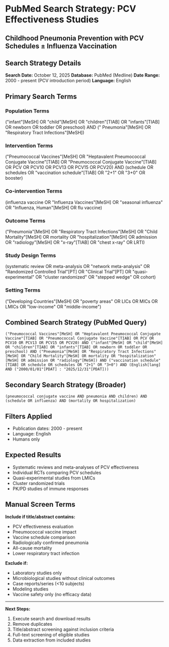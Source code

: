 # PubMed Search Strategy: PCV Effectiveness Studies
## Childhood Pneumonia Prevention with PCV Schedules ± Influenza Vaccination

## Search Strategy Details
**Search Date:** October 12, 2025
**Database:** PubMed (Medline)
**Date Range:** 2000 - present (PCV introduction period)
**Language:** English

## Primary Search Terms
### Population Terms
("infant"[MeSH] OR "child"[MeSH] OR "children"[TIAB] OR "infants"[TIAB] OR newborn OR toddler OR preschool) AND (" Pneumonia"[MeSH] OR "Respiratory Tract Infections"[MeSH])

### Intervention Terms
("Pneumococcal Vaccines"[MeSH] OR "Heptavalent Pneumococcal Conjugate Vaccine"[TIAB] OR "Pneumococcal Conjugate Vaccine"[TIAB] OR PCV OR PCV10 OR PCV13 OR PCV15 OR PCV20) AND (schedule OR schedules OR "vaccination schedule"[TIAB] OR "2+1" OR "3+0" OR booster)

### Co-intervention Terms
(influenza vaccine OR "Influenza Vaccines"[MeSH] OR "seasonal influenza" OR "Influenza, Human"[MeSH] OR flu vaccine)

### Outcome Terms
("Pneumonia"[MeSH] OR "Respiratory Tract Infections"[MeSH] OR "Child Mortality"[MeSH] OR mortality OR "hospitalization"[MeSH] OR admission OR "radiology"[MeSH] OR "x-ray"[TIAB] OR "chest x-ray" OR LRTI)

### Study Design Terms
(systematic review OR meta-analysis OR "network meta-analysis" OR "Randomized Controlled Trial"[PT] OR "Clinical Trial"[PT] OR "quasi-experimental" OR "cluster randomized" OR "stepped wedge" OR cohort)

### Setting Terms
("Developing Countries"[MeSH] OR "poverty areas" OR LICs OR MICs OR LMICs OR "low-income" OR "middle-income")

## Combined Search Strategy (PubMed Query)

```
("Pneumococcal Vaccines"[MeSH] OR "Heptavalent Pneumococcal Conjugate Vaccine"[TIAB] OR "Pneumococcal Conjugate Vaccine"[TIAB] OR PCV OR PCV10 OR PCV13 OR PCV15 OR PCV20) AND ("infant"[MeSH] OR "child"[MeSH] OR "children"[TIAB] OR "infants"[TIAB] OR newborn OR toddler OR preschool) AND ("Pneumonia"[MeSH] OR "Respiratory Tract Infections"[MeSH] OR "Child Mortality"[MeSH] OR mortality OR "hospitalization"[MeSH] OR admission OR "radiology"[MeSH]) AND ("vaccination schedule"[TIAB] OR schedule OR schedules OR "2+1" OR "3+0") AND (English[lang] AND ("2000/01/01"[PDAT] : "2025/12/31"[PDAT]))
```

## Secondary Search Strategy (Broader)
```
(pneumococcal conjugate vaccine AND pneumonia AND children) AND (schedule OR influenza) AND (mortality OR hospitalization)
```

## Filters Applied
- Publication dates: 2000 - present
- Language: English
- Humans only

## Expected Results
- Systematic reviews and meta-analyses of PCV effectiveness
- Individual RCTs comparing PCV schedules
- Quasi-experimental studies from LMICs
- Cluster randomized trials
- PK/PD studies of immune responses

## Manual Screen Terms
**Include if title/abstract contains:**
- PCV effectiveness evaluation
- Pneumococcal vaccine impact
- Vaccine schedule comparison
- Radiologically confirmed pneumonia
- All-cause mortality
- Lower respiratory tract infection

**Exclude if:**
- Laboratory studies only
- Microbiological studies without clinical outcomes
- Case reports/series (<10 subjects)
- Modeling studies
- Vaccine safety only (no efficacy data)

---

**Next Steps:**
1. Execute search and download results
2. Remove duplicates
3. Title/abstract screening against inclusion criteria
4. Full-text screening of eligible studies
5. Data extraction from included studies
